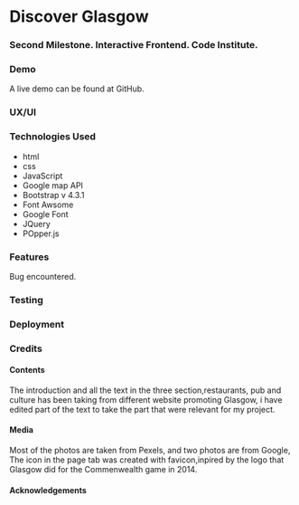 <h1>Discover Glasgow</h1>

<h3> Second Milestone. Interactive Frontend. Code Institute.</h3>
 

<h3> Demo </h3>
A live demo can be found at GitHub.  

<h3>UX/UI</h3>

<h3></h3>


<h3>Technologies Used</h3>
<ul>
<li>html  </li>
<li>css </li>
<li>JavaScript</li>
<li>Google map API</li>
<li>Bootstrap v 4.3.1</li>
<li>Font Awsome</li>
<li>Google Font</li>
<li>JQuery</li>
<li>POpper.js</li>
</ul>

<h3> Features</h3>
 

Bug encountered.

<h3>Testing</h3>



<h3>Deployment</h3>


<h3>Credits</h3>

<h4>Contents</h4>

The introduction and all the text in the three section,restaurants, pub and culture has been taking from different website promoting Glasgow, i have edited part of the text to take the part that were relevant for my project.

<h4>Media</h4>

Most of the photos are taken from Pexels, and two photos are from Google,
The icon in the page tab was created with favicon,inpired by the logo that Glasgow did for the Commenwealth game in 2014.

<h4>Acknowledgements</h4>




